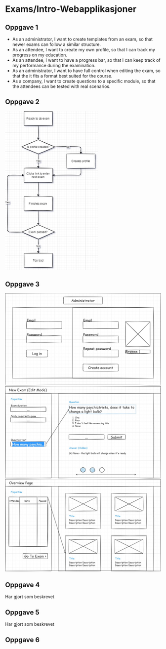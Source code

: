 # Exams/Intro-Webapplikasjoner

## Oppgave 1

* As an administrator, I want to create templates from an exam, so that newer exams can follow a similar structure.
* As an attendee, I want to create my own profile, so that I can track my progress on my education.
* As an attendee, I want to have a progress bar, so that I can keep track of my performance during the examination.
* As an administrator, I want to have full control when editing the exam, so that the it fits a format best suited for the course.
* As a company, I want to create questions to a specific module, so that the attendees can be tested with real scenarios.

## Oppgave 2

<img src="resources/images/attendee-flow.jpg" alt="Flow chart showcasing a possible path of an attendee" width="300"/>

## Oppgave 3

<img src="resources/images/wireframe-log-in.jpg" alt="Flow chart showcasing a possible path of an attendee" width="750"/>

<img src="resources/images/wireframe-edit-exam.jpg" alt="Flow chart showcasing a possible path of an attendee" width="750"/>

<img src="resources/images/wireframe-overview.jpg" alt="Flow chart showcasing a possible path of an attendee" width="750"/>

## Oppgave 4

Har gjort som beskrevet

## Oppgave 5

Har gjort som beskrevet

## Oppgave 6